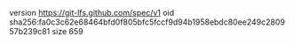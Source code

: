 version https://git-lfs.github.com/spec/v1
oid sha256:fa0c3c62e68464bfd0f805bfc5fccf9d94b1958ebdc80ee249c280957b239c81
size 659
